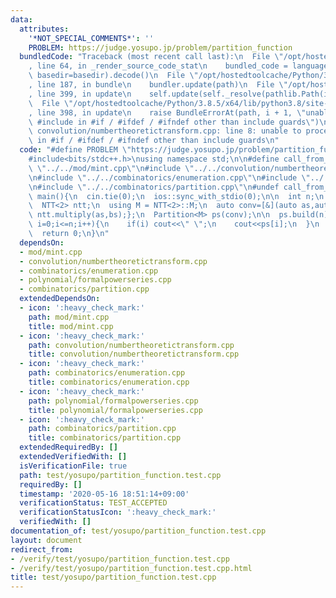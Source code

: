 ```yaml
---
data:
  attributes:
    '*NOT_SPECIAL_COMMENTS*': ''
    PROBLEM: https://judge.yosupo.jp/problem/partition_function
  bundledCode: "Traceback (most recent call last):\n  File \"/opt/hostedtoolcache/Python/3.8.5/x64/lib/python3.8/site-packages/onlinejudge_verify/documentation/build.py\"\
    , line 64, in _render_source_code_stat\n    bundled_code = language.bundle(stat.path,\
    \ basedir=basedir).decode()\n  File \"/opt/hostedtoolcache/Python/3.8.5/x64/lib/python3.8/site-packages/onlinejudge_verify/languages/cplusplus.py\"\
    , line 187, in bundle\n    bundler.update(path)\n  File \"/opt/hostedtoolcache/Python/3.8.5/x64/lib/python3.8/site-packages/onlinejudge_verify/languages/cplusplus_bundle.py\"\
    , line 399, in update\n    self.update(self._resolve(pathlib.Path(included), included_from=path))\n\
    \  File \"/opt/hostedtoolcache/Python/3.8.5/x64/lib/python3.8/site-packages/onlinejudge_verify/languages/cplusplus_bundle.py\"\
    , line 398, in update\n    raise BundleErrorAt(path, i + 1, \"unable to process\
    \ #include in #if / #ifdef / #ifndef other than include guards\")\nonlinejudge_verify.languages.cplusplus_bundle.BundleErrorAt:\
    \ convolution/numbertheoretictransform.cpp: line 8: unable to process #include\
    \ in #if / #ifdef / #ifndef other than include guards\n"
  code: "#define PROBLEM \"https://judge.yosupo.jp/problem/partition_function\"\n\n\
    #include<bits/stdc++.h>\nusing namespace std;\n\n#define call_from_test\n#include\
    \ \"../../mod/mint.cpp\"\n#include \"../../convolution/numbertheoretictransform.cpp\"\
    \n#include \"../../combinatorics/enumeration.cpp\"\n#include \"../../polynomial/formalpowerseries.cpp\"\
    \n#include \"../../combinatorics/partition.cpp\"\n#undef call_from_test\n\nsigned\
    \ main(){\n  cin.tie(0);\n  ios::sync_with_stdio(0);\n\n  int n;\n  cin>>n;\n\n\
    \  NTT<2> ntt;\n  using M = NTT<2>::M;\n  auto conv=[&](auto as,auto bs){return\
    \ ntt.multiply(as,bs);};\n  Partition<M> ps(conv);\n\n  ps.build(n);\n  for(int\
    \ i=0;i<=n;i++){\n    if(i) cout<<\" \";\n    cout<<ps[i];\n  }\n  cout<<endl;\n\
    \  return 0;\n}\n"
  dependsOn:
  - mod/mint.cpp
  - convolution/numbertheoretictransform.cpp
  - combinatorics/enumeration.cpp
  - polynomial/formalpowerseries.cpp
  - combinatorics/partition.cpp
  extendedDependsOn:
  - icon: ':heavy_check_mark:'
    path: mod/mint.cpp
    title: mod/mint.cpp
  - icon: ':heavy_check_mark:'
    path: convolution/numbertheoretictransform.cpp
    title: convolution/numbertheoretictransform.cpp
  - icon: ':heavy_check_mark:'
    path: combinatorics/enumeration.cpp
    title: combinatorics/enumeration.cpp
  - icon: ':heavy_check_mark:'
    path: polynomial/formalpowerseries.cpp
    title: polynomial/formalpowerseries.cpp
  - icon: ':heavy_check_mark:'
    path: combinatorics/partition.cpp
    title: combinatorics/partition.cpp
  extendedRequiredBy: []
  extendedVerifiedWith: []
  isVerificationFile: true
  path: test/yosupo/partition_function.test.cpp
  requiredBy: []
  timestamp: '2020-05-16 18:51:14+09:00'
  verificationStatus: TEST_ACCEPTED
  verificationStatusIcon: ':heavy_check_mark:'
  verifiedWith: []
documentation_of: test/yosupo/partition_function.test.cpp
layout: document
redirect_from:
- /verify/test/yosupo/partition_function.test.cpp
- /verify/test/yosupo/partition_function.test.cpp.html
title: test/yosupo/partition_function.test.cpp
---
```

